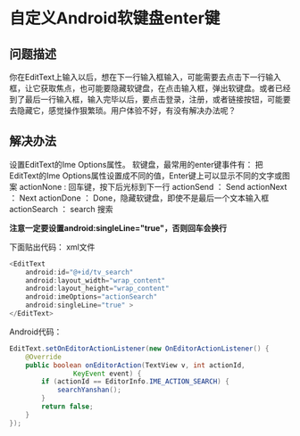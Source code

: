 # 自定义Android软键盘enter键

## 问题描述

你在EditText上输入以后，想在下一行输入框输入，可能需要去点击下一行输入框，让它获取焦点，也可能要隐藏软键盘，在点击输入框，弹出软键盘。或者已经到了最后一行输入框，输入完毕以后，要点击登录，注册，或者链接按钮，可能要去隐藏它，感觉操作狠繁琐。用户体验不好，有没有解决办法呢？

## 解决办法

设置EditText的Ime Options属性。
软键盘，最常用的enter键事件有：   把EditText的Ime Options属性设置成不同的值，Enter键上可以显示不同的文字或图案
actionNone : 回车键，按下后光标到下一行
actionSend ： Send
actionNext ： Next
actionDone ： Done，隐藏软键盘，即使不是最后一个文本输入框
actionSearch ： search 搜索

**注意一定要设置android:singleLine="true"，否则回车会换行**

下面贴出代码：
xml文件

```java
<EditText
    android:id="@+id/tv_search"
    android:layout_width="wrap_content"
    android:layout_height="wrap_content"
    android:imeOptions="actionSearch"
    android:singleLine="true" >
</EditText>
```

Android代码：

```java
EditText.setOnEditorActionListener(new OnEditorActionListener() {
    @Override
    public boolean onEditorAction(TextView v, int actionId,
                KeyEvent event) {
        if (actionId == EditorInfo.IME_ACTION_SEARCH) {
            searchYanshan();
        }
        return false;
    }
});
```